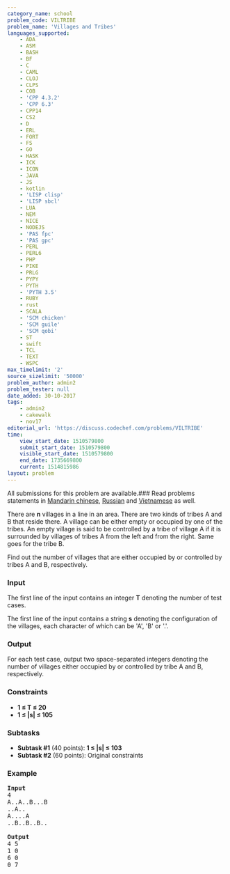 ```yaml
---
category_name: school
problem_code: VILTRIBE
problem_name: 'Villages and Tribes'
languages_supported:
    - ADA
    - ASM
    - BASH
    - BF
    - C
    - CAML
    - CLOJ
    - CLPS
    - COB
    - 'CPP 4.3.2'
    - 'CPP 6.3'
    - CPP14
    - CS2
    - D
    - ERL
    - FORT
    - FS
    - GO
    - HASK
    - ICK
    - ICON
    - JAVA
    - JS
    - kotlin
    - 'LISP clisp'
    - 'LISP sbcl'
    - LUA
    - NEM
    - NICE
    - NODEJS
    - 'PAS fpc'
    - 'PAS gpc'
    - PERL
    - PERL6
    - PHP
    - PIKE
    - PRLG
    - PYPY
    - PYTH
    - 'PYTH 3.5'
    - RUBY
    - rust
    - SCALA
    - 'SCM chicken'
    - 'SCM guile'
    - 'SCM qobi'
    - ST
    - swift
    - TCL
    - TEXT
    - WSPC
max_timelimit: '2'
source_sizelimit: '50000'
problem_author: admin2
problem_tester: null
date_added: 30-10-2017
tags:
    - admin2
    - cakewalk
    - nov17
editorial_url: 'https://discuss.codechef.com/problems/VILTRIBE'
time:
    view_start_date: 1510579800
    submit_start_date: 1510579800
    visible_start_date: 1510579800
    end_date: 1735669800
    current: 1514815986
layout: problem
---
```

All submissions for this problem are available.### Read problems statements in [Mandarin chinese](http://www.codechef.com/download/translated/NOV17/mandarin/VILTRIBE.pdf), [Russian](http://www.codechef.com/download/translated/NOV17/russian/VILTRIBE.pdf) and [Vietnamese](http://www.codechef.com/download/translated/NOV17/vietnamese/VILTRIBE.pdf) as well.

There are **n** villages in a line in an area. There are two kinds of tribes A and B that reside there. A village can be either empty or occupied by one of the tribes. An empty village is said to be controlled by a tribe of village A if it is surrounded by villages of tribes A from the left and from the right. Same goes for the tribe B.

Find out the number of villages that are either occupied by or controlled by tribes A and B, respectively.

### Input

The first line of the input contains an integer **T** denoting the number of test cases.

The first line of the input contains a string **s** denoting the configuration of the villages, each character of which can be 'A', 'B' or '.'.

### Output

For each test case, output two space-separated integers denoting the number of villages either occupied by or controlled by tribe A and B, respectively.

### Constraints

- **1 ≤ T ≤ 20**
- **1 ≤ |s| ≤ 105**

### Subtasks

- **Subtask #1** (40 points): **1 ≤ |s| ≤ 103**
- **Subtask #2** (60 points): Original constraints

### Example

<pre>
<b>Input</b>
4
A..A..B...B
..A..
A....A
..B..B..B..

<b>Output</b>
4 5
1 0
6 0
0 7

</pre>